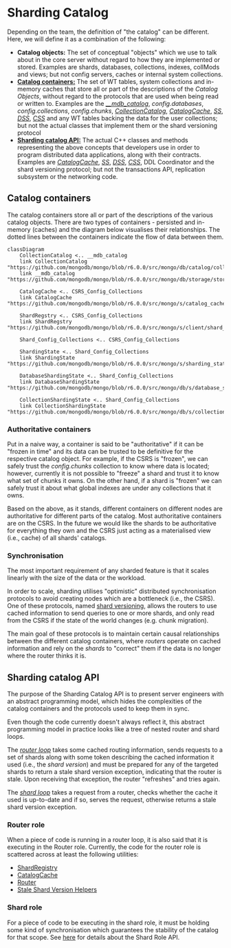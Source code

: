 # Sharding Catalog

Depending on the team, the definition of "the catalog" can be different. Here, we will define it as a combination of the following:

-   **Catalog objects:** The set of conceptual "objects" which we use to talk about in the core server without regard to how they are implemented or stored. Examples are shards, databases, collections, indexes, collMods and views; but not config servers, caches or internal system collections.
-   [**Catalog containers:**](#catalog-containers) The set of WT tables, system collections and in-memory caches that store all or part of the descriptions of the _Catalog Objects_, without regard to the protocols that are used when being read or written to. Examples are the [_\_\_mdb_catalog_](https://github.com/mongodb/mongo/blob/r6.0.0/src/mongo/db/storage/storage_engine_impl.cpp#L75), _config.databases_, _config.collections_, _config.chunks_, [_CollectionCatalog_](https://github.com/mongodb/mongo/blob/r6.0.0/src/mongo/db/catalog/collection_catalog.h#L50), [_CatalogCache_](https://github.com/mongodb/mongo/blob/r6.0.0/src/mongo/s/catalog_cache.h#L134), [_SS_](https://github.com/mongodb/mongo/blob/r6.0.0/src/mongo/s/sharding_state.h#L51), [_DSS_](https://github.com/mongodb/mongo/blob/r6.0.0/src/mongo/db/s/database_sharding_state.h#L45), [_CSS_](https://github.com/mongodb/mongo/blob/r6.0.0/src/mongo/db/s/collection_sharding_state.h#L59) and any WT tables backing the data for the user collections; but not the actual classes that implement them or the shard versioning protocol
-   [**Sharding catalog API:**](#sharding-catalog-api) The actual C++ classes and methods representing the above concepts that developers use in order to program distributed data applications, along with their contracts. Examples are [_CatalogCache_](https://github.com/mongodb/mongo/blob/r6.0.0/src/mongo/s/catalog_cache.h#L134), [_SS_](https://github.com/mongodb/mongo/blob/r6.0.0/src/mongo/s/sharding_state.h#L51), [_DSS_](https://github.com/mongodb/mongo/blob/r6.0.0/src/mongo/db/s/database_sharding_state.h#L45), [_CSS_](https://github.com/mongodb/mongo/blob/r6.0.0/src/mongo/db/s/collection_sharding_state.h#L59), DDL Coordinator and the shard versioning protocol; but not the transactions API, replication subsystem or the networking code.

## Catalog containers

The catalog containers store all or part of the descriptions of the various catalog objects. There are two types of containers - persisted and in-memory (caches) and the diagram below visualises their relationships. The dotted lines between the containers indicate the flow of data between them.

```mermaid
classDiagram
    CollectionCatalog <.. __mdb_catalog
    link CollectionCatalog "https://github.com/mongodb/mongo/blob/r6.0.0/src/mongo/db/catalog/collection_catalog.h#L50"
    link __mdb_catalog "https://github.com/mongodb/mongo/blob/r6.0.0/src/mongo/db/storage/storage_engine_impl.cpp#L75"

    CatalogCache <.. CSRS_Config_Collections
    link CatalogCache "https://github.com/mongodb/mongo/blob/r6.0.0/src/mongo/s/catalog_cache.h#L134"

    ShardRegstry <.. CSRS_Config_Collections
    link ShardRegstry "https://github.com/mongodb/mongo/blob/r6.0.0/src/mongo/s/client/shard_registry.h#L164"

    Shard_Config_Collections <.. CSRS_Config_Collections

    ShardingState <.. Shard_Config_Collections
    link ShardingState "https://github.com/mongodb/mongo/blob/r6.0.0/src/mongo/s/sharding_state.h#L51"

    DatabaseShardingState <.. Shard_Config_Collections
    link DatabaseShardingState "https://github.com/mongodb/mongo/blob/r6.0.0/src/mongo/db/s/database_sharding_state.h#L45"

    CollectionShardingState <.. Shard_Config_Collections
    link CollectionShardingState "https://github.com/mongodb/mongo/blob/r6.0.0/src/mongo/db/s/collection_sharding_state.h#L59"
```

### Authoritative containers

Put in a naive way, a container is said to be "authoritative" if it can be "frozen in time" and its data can be trusted to be definitive for the respective catalog object. For example, if the CSRS is "frozen", we can safely trust the _config.chunks_ collection to know where data is located; however, currently it is not possible to "freeze" a shard and trust it to know what set of chunks it owns. On the other hand, if a shard is "frozen" we can safely trust it about what global indexes are under any collections that it owns.

Based on the above, as it stands, different containers on different nodes are authoritative for different parts of the catalog. Most authoritative containers are on the CSRS. In the future we would like the shards to be authoritative for everything they own and the CSRS just acting as a materialised view (i.e., cache) of all shards' catalogs.

### Synchronisation

The most important requirement of any sharded feature is that it scales linearly with the size of the data or the workload.

In order to scale, sharding utilises "optimistic" distributed synchronisation protocols to avoid creating nodes which are a bottleneck (i.e., the CSRS). One of these protocols, named [shard versioning](README_versioning_protocols.md), allows the routers to use cached information to send queries to one or more shards, and only read from the CSRS if the state of the world changes (e.g. chunk migration).

The main goal of these protocols is to maintain certain causal relationships between the different catalog containers, where _routers_ operate on cached information and rely on the _shards_ to "correct" them if the data is no longer where the router thinks it is.

## Sharding catalog API

The purpose of the Sharding Catalog API is to present server engineers with an abstract programming model, which hides the complexities of the catalog containers and the protocols used to keep them in sync.

Even though the code currently doesn't always reflect it, this abstract programming model in practice looks like a tree of nested router and shard loops.

The [_router loop_](#router-role) takes some cached routing information, sends requests to a set of shards along with some token describing the cached information it used (i.e., the _shard version_) and must be prepared for any of the targeted shards to return a stale shard version exception, indicating that the router is stale. Upon receiving that exception, the router "refreshes" and tries again.

The [_shard loop_](#shard-role) takes a request from a router, checks whether the cache it used is up-to-date and if so, serves the request, otherwise returns a stale shard version exception.

### Router role

When a piece of code is running in a router loop, it is also said that it is executing in the Router role. Currently, the code for the router role is scattered across at least the following utilities:

-   [ShardRegistry](https://github.com/mongodb/mongo/blob/r6.0.0/src/mongo/s/client/shard_registry.h#L164)
-   [CatalogCache](https://github.com/mongodb/mongo/blob/r6.0.0/src/mongo/s/catalog_cache.h#L134)
-   [Router](https://github.com/mongodb/mongo/blob/r6.0.0/src/mongo/s/router.h#L41)
-   [Stale Shard Version Helpers](https://github.com/mongodb/mongo/blob/r6.0.0/src/mongo/s/stale_shard_version_helpers.h#L71-L72)

### Shard role

For a piece of code to be executing in the shard role, it must be holding some kind of synchronisation which guarantees the stability of the catalog for that scope. See [here](https://github.com/mongodb/mongo/blob/master/src/mongo/db/README_shard_role_api.md) for details about the Shard Role API.
